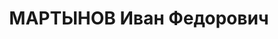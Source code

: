 ---
title: МАРТЫНОВ Иван Федорович
description: 'Род. 05.01.1900 д.Ягодино Уваров.р-на МО, русский, обр.: низшее, окончил
  2-х классную школу народ.просвещения в 1913-14г.г., отец - мелкий торговец в 1912-15г.г.,
  из крестьян-кулаков, член ВКП(б) с 1920г., до ареста нач.3 отделения Арт.отдела
  БВО (по руководству военными артилллерийскими складами), интендант 2-го ранга, прож.:
  г.Смоленск, Краснознаменная ул.. 26 - 12. Арест: 06.06.37г. УНКВД по Зап.обл.. Обв.:
  58-7,8,9,11. Приговор: выездная сессия ВК ВС СССР в Смоленске, 22.11.377г - ВМН,
  лишение воин.звания - интендант 2 ранга, конфискация имущества. Расстрелян 22.11.37г.,
  г.Смоленск. Реабилитация: ВК ВС СССР 05.10.57г.'
---